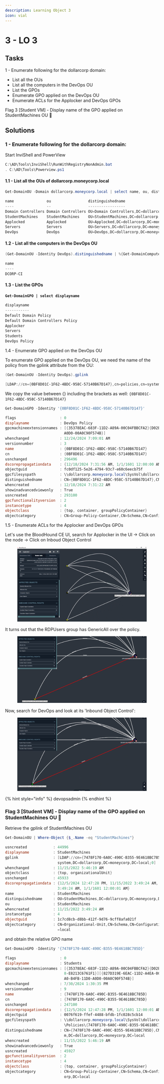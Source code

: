 ```yaml
---
description: Learning Object 3
icon: vial
---
```


# 3 - LO 3️

## Tasks



1 - Enumerate following for the dollarcorp domain:

* List all the OUs
* List all the computers in the DevOps OU
* List the GPOs
* Enumerate GPO applied on the DevOps OU
* Enumerate ACLs for the Applocker and DevOps GPOs

Flag 3 \[Student VM] - Display name of the GPO applied on StudentMachines OU  🚩



## Solutions

### 1 - Enumerate following for the dollarcorp domain:

Start InviShell and PowerView

```powershell
C:\AD\Tools\InviShell\RunWithRegistryNonAdmin.bat
. C:\AD\Tools\Powerview.ps1
```

#### 1.1 - List all the OUs of dollarcorp.moneycorp.local

```powershell
Get-DomainOU -Domain dollarcorp.moneycorp.local | select name, ou, distinguishedname
```

```powershell
name               ou                 distinguishedname
----               --                 -----------------
Domain Controllers Domain Controllers OU=Domain Controllers,DC=dollarcorp,DC=moneycorp,DC=local
StudentMachines    StudentMachines    OU=StudentMachines,DC=dollarcorp,DC=moneycorp,DC=local
Applocked          Applocked          OU=Applocked,DC=dollarcorp,DC=moneycorp,DC=local
Servers            Servers            OU=Servers,DC=dollarcorp,DC=moneycorp,DC=local
DevOps             DevOps             OU=DevOps,DC=dollarcorp,DC=moneycorp,DC=local
```

#### 1.2 - List all the computers in the DevOps OU

```powershell
(Get-DomainOU -Identity DevOps).distinguishedname | %{Get-DomainComputer -SearchBase $_} | select name
```

```powershell
name
----
DCORP-CI
```

#### 1.3 - List the GPOs

<pre class="language-powershell"><code class="lang-powershell"><strong>Get-DomainGPO | select displayname
</strong></code></pre>

```powershell
displayname
-----------
Default Domain Policy
Default Domain Controllers Policy
Applocker
Servers
Students
DevOps Policy
```

1.4 - Enumerate GPO applied on the DevOps OU

To enumerate GPO applied on the DevOps OU, we need the name of the policy from the gplink attribute from the OU:

```powershell
(Get-DomainOU -Identity DevOps).gplink
```

```powershell
[LDAP://cn={0BF8D01C-1F62-4BDC-958C-57140B67D147},cn=policies,cn=system,DC=dollarcorp,DC=moneycorp,DC=local;0]
```

We copy the value between {} including the brackets as well:  `{0BF8D01C-1F62-4BDC-958C-57140B67D147}`

```powershell
Get-DomainGPO -Identity '{0BF8D01C-1F62-4BDC-958C-57140B67D147}'
```

```powershell
flags                    : 0
displayname              : DevOps Policy
gpcmachineextensionnames : [{35378EAC-683F-11D2-A89A-00C04FBBCFA2}{D02B1F72-3407-48AE-BA88-E8213C6761F1}][{827D319E-6EAC-11D2-A4EA-00C04F79F83A}{803E14A0-B4FB-11D0-
                           A0D0-00A0C90F574B}]
whenchanged              : 12/24/2024 7:09:01 AM
versionnumber            : 3
name                     : {0BF8D01C-1F62-4BDC-958C-57140B67D147}
cn                       : {0BF8D01C-1F62-4BDC-958C-57140B67D147}
usnchanged               : 296496
dscorepropagationdata    : {12/18/2024 7:31:56 AM, 1/1/1601 12:00:00 AM}
objectguid               : fc0df125-5e26-4794-93c7-e60c6eecb75f
gpcfilesyspath           : \\dollarcorp.moneycorp.local\SysVol\dollarcorp.moneycorp.local\Policies\{0BF8D01C-1F62-4BDC-958C-57140B67D147}
distinguishedname        : CN={0BF8D01C-1F62-4BDC-958C-57140B67D147},CN=Policies,CN=System,DC=dollarcorp,DC=moneycorp,DC=local
whencreated              : 12/18/2024 7:31:22 AM
showinadvancedviewonly   : True
usncreated               : 293100
gpcfunctionalityversion  : 2
instancetype             : 4
objectclass              : {top, container, groupPolicyContainer}
objectcategory           : CN=Group-Policy-Container,CN=Schema,CN=Configuration,DC=moneycorp,DC=local
```

1.5 - Enumerate ACLs for the Applocker and DevOps GPOs

Let's use the BloodHound CE UI, search for Applocker in the UI -> Click on the node -> Click on Inboud Object Control

<figure><img src="../../.gitbook/assets/image (140).png" alt=""><figcaption></figcaption></figure>

It turns out that the RDPUsers group has GenericAll over the policy.

<figure><img src="../../.gitbook/assets/image (141).png" alt=""><figcaption></figcaption></figure>

Now, search for DevOps and look at its 'Inbound Object Control':

<figure><img src="../../.gitbook/assets/image (143).png" alt=""><figcaption></figcaption></figure>

{% hint style="info" %}
devopsadmin
{% endhint %}

### Flag 3 \[Student VM] - Display name of the GPO applied on StudentMachines OU  🚩

Retrieve the gplink of StudentMachines OU

```powershell
Get-DomainOU | Where-Object {$_.Name -eq "StudentMachines"}
```

```powershell
usncreated            : 44996
displayname           : StudentMachines
gplink                : [LDAP://cn={7478F170-6A0C-490C-B355-9E4618BC785D},cn=policies,cn=
                        system,DC=dollarcorp,DC=moneycorp,DC=local;0]
whenchanged           : 11/15/2022 5:46:19 AM
objectclass           : {top, organizationalUnit}
usnchanged            : 45933
dscorepropagationdata : {12/5/2024 12:47:28 PM, 11/15/2022 3:49:24 AM, 11/15/2022
                        3:49:24 AM, 1/1/1601 12:00:01 AM}
name                  : StudentMachines
distinguishedname     : OU=StudentMachines,DC=dollarcorp,DC=moneycorp,DC=local
ou                    : StudentMachines
whencreated           : 11/15/2022 3:49:24 AM
instancetype          : 4
objectguid            : 1c7cd8cb-d8bb-412f-9d76-9cff8afa021f
objectcategory        : CN=Organizational-Unit,CN=Schema,CN=Configuration,DC=moneycorp,DC
                        =local
```

and obtain the relative GPO name

```powershell
Get-DomainGPO -Identity '{7478F170-6A0C-490C-B355-9E4618BC785D}'
```

```powershell
flags                    : 0
displayname              : Students
gpcmachineextensionnames : [{35378EAC-683F-11D2-A89A-00C04FBBCFA2}{D02B1F72-3407-48AE-BA8
                           8-E8213C6761F1}][{827D319E-6EAC-11D2-A4EA-00C04F79F83A}{803E14
                           A0-B4FB-11D0-A0D0-00A0C90F574B}]
whenchanged              : 7/30/2024 1:30:35 PM
versionnumber            : 9
name                     : {7478F170-6A0C-490C-B355-9E4618BC785D}
cn                       : {7478F170-6A0C-490C-B355-9E4618BC785D}
usnchanged               : 247100
dscorepropagationdata    : {12/5/2024 12:47:28 PM, 1/1/1601 12:00:01 AM}
objectguid               : 0076f619-ffef-4488-bfdb-1fc028c5cb14
gpcfilesyspath           : \\dollarcorp.moneycorp.local\SysVol\dollarcorp.moneycorp.local
                           \Policies\{7478F170-6A0C-490C-B355-9E4618BC785D}
distinguishedname        : CN={7478F170-6A0C-490C-B355-9E4618BC785D},CN=Policies,CN=Syste
                           m,DC=dollarcorp,DC=moneycorp,DC=local
whencreated              : 11/15/2022 5:46:19 AM
showinadvancedviewonly   : True
usncreated               : 45927
gpcfunctionalityversion  : 2
instancetype             : 4
objectclass              : {top, container, groupPolicyContainer}
objectcategory           : CN=Group-Policy-Container,CN=Schema,CN=Configuration,DC=moneyc
                           orp,DC=local
```
